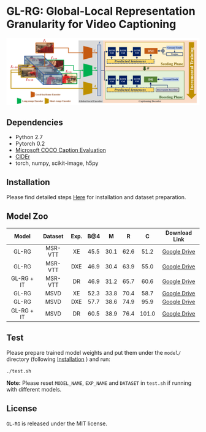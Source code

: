 # GL-RG: Global-Local Representation Granularity for Video Captioning

![framework.png](Figs/framework.png)

## Dependencies

* Python 2.7
* Pytorch 0.2
* [Microsoft COCO Caption Evaluation](https://github.com/tylin/coco-caption)
* [CIDEr](https://github.com/plsang/cider)
* torch, numpy, scikit-image, h5py 


## Installation
Please find detailed steps [Here](docs/INSTALL.md) for installation and dataset preparation.

## Model Zoo
| Model | Dataset | Exp. | B@4 | M | R | C | Download Link |
| :--------: | :---------: | :-----------: | :----------: | :----------: | :----------: | :----------: | :----------: |
| GL-RG | MSR-VTT | XE | 45.5  | 30.1 | 62.6 | 51.2 | [Google Drive]() |
| GL-RG | MSR-VTT | DXE | 46.9 | 30.4 | 63.9 | 55.0 | [Google Drive]() |
| GL-RG + IT | MSR-VTT | DR | 46.9 | 31.2 | 65.7 | 60.6 | [Google Drive]() |
| GL-RG | MSVD | XE | 52.3  | 33.8 | 70.4 | 58.7 | [Google Drive]() |
| GL-RG | MSVD | DXE | 57.7 | 38.6 | 74.9 | 95.9 | [Google Drive]() |
| GL-RG + IT | MSVD | DR | 60.5 | 38.9 | 76.4 | 101.0 | [Google Drive]() |

## Test
Please prepare trained model weights and put them under the `model/` directory (following [Installation](docs/INSTALL.md) ) and run:
```bash
./test.sh
```

**Note:** Please reset `MODEL_NAME`, `EXP_NAME` and `DATASET` in `test.sh` if running with different models.

## License

`GL-RG` is released under the MIT license.
